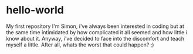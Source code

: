 # hello-world
My first repository
I'm Simon, i've always been interested in coding but at the same time intimidated by how complicated it all seemed and how little i know about it. Anyway, i've decided to face into the discomfort and teach myself a little. After all, whats the worst that could happen? ;)
